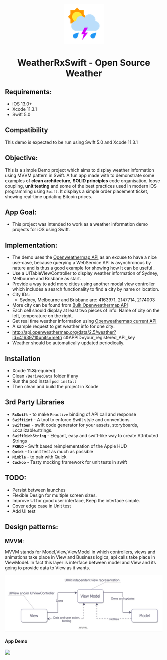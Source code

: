 <p align="center">
<img src="ScreenShots/app_icon.png" alt="WeatherRxSwift for iOS" height="128" width="128">
</p>

<h1 align="center">WeatherRxSwift - Open Source Weather</h1>

## Requirements:
* iOS 13.0+
* Xcode 11.3.1
* Swift 5.0

## Compatibility
This demo is expected to be run using Swift 5.0 and Xcode 11.3.1

## Objective:
This is a simple Demo project which aims to display weather information using MVVM pattern in Swift. A fun app made with to demonstrate some examples of **clean architecture**, **SOLID principles** code organisation, loose coupling, **unit testing** and some of the best practices used in modern iOS programming using `Swift`. It displays a simple order placement ticket, showing real-time updating Bitcoin prices.

## App Goal:
 - This project was intended to work as a  weather information demo projects for iOS using Swift.


## Implementation:
 - The demo uses the [Openweathermap API](http://api.openweathermap.org) as an excuse to have a nice use-case, because querying a WebService API is asynchronous by nature and is thus a good example for showing how It can be useful .
 - Use a UITableViewController to display weather information of Sydney, Melbourne and Brisbane as start.
 - Provide a way to add more cities using another modal view controller which includes a search functionality to find a city by name or location.
 - City IDs:
    - Sydney, Melbourne and Brisbane are: 4163971, 2147714, 2174003
 - More city can be found from  [Bulk Openweathermap API](http://bulk.openweathermap.org/sample/) 
 - Each cell should display at least two pieces of info: Name of city on the left, temperature on the right.
 - Get real time weather information using  [Openweathermap current API](https://openweathermap.org/current)  
 - A sample request to get weather info for one city: 
 - http://api.openweathermap.org/data/2.5/weather?id=4163971&units=metri c&APPID=your_registered_API_key
 - Weather should be automatically updated periodically.

## Installation

- Xcode **11.3**(required)
- Clean `/DerivedData` folder if any
- Run the pod install `pod install`
- Then clean and build the project in Xcode

## 3rd Party Libraries
 - **`RxSwift`** - to make `Reactive` binding of API call and response
 - **`SwiftLint`** - A tool to enforce Swift style and conventions. 
 - **`SwiftGen`** - swift code generator for your assets, storyboards, Localizable.strings. 
 - **`SwiftRichString`** - Elegant, easy and swift-like way to create Attributed Strings
 - **`PKHUD`** - Swift based reimplementation of the Apple HUD
 - **`Quick`** - to unit test as much as possible
 - **`Nimble`** - to pair with Quick
 - **`Cuckoo`** - Tasty mocking framework for unit tests in swift

 ## TODO:
 - Persist between launches
 - Flexible Design for multiple screen sizes.
 - Improve UI for good user interface, Keep the interface simple.
 - Cover edge case in Unit test
 - Add UI test

## Design patterns:
### MVVM:
MVVM stands for Model,View,ViewModel in which controllers, views and animations take place in View and Business logics, api calls take place in ViewModel. In fact this layer is interface between model and View and its going to provide data to View as it wants. 

![Alt text](/ScreenShots/MVVM.jpeg?raw=true)
 
#### App Demo

 ![](/ScreenShots/WeatherRxSwift.gif "")
